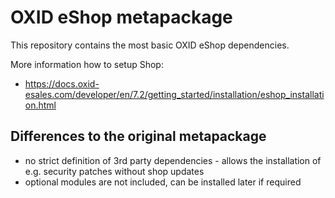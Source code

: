 OXID eShop metapackage
======================

This repository contains the most basic OXID eShop dependencies.

More information how to setup Shop:

  - https://docs.oxid-esales.com/developer/en/7.2/getting_started/installation/eshop_installation.html
  
## Differences to the original metapackage

- no strict definition of 3rd party dependencies - allows the installation of e.g. security patches without shop updates
- optional modules are not included, can be installed later if required
